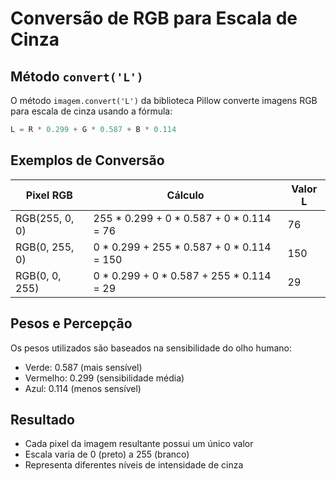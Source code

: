 # Conversão de RGB para Escala de Cinza

## Método `convert('L')`

O método `imagem.convert('L')` da biblioteca Pillow converte imagens RGB para escala de cinza usando a fórmula:

```python
L = R * 0.299 + G * 0.587 + B * 0.114
```

## Exemplos de Conversão

| Pixel RGB        | Cálculo                                      | Valor L |
|-----------------|---------------------------------------------|---------|
| RGB(255, 0, 0)  | 255 * 0.299 + 0 * 0.587 + 0 * 0.114 = 76  | 76      |
| RGB(0, 255, 0)  | 0 * 0.299 + 255 * 0.587 + 0 * 0.114 = 150 | 150     |
| RGB(0, 0, 255)  | 0 * 0.299 + 0 * 0.587 + 255 * 0.114 = 29  | 29      |

## Pesos e Percepção

Os pesos utilizados são baseados na sensibilidade do olho humano:
- Verde: 0.587 (mais sensível)
- Vermelho: 0.299 (sensibilidade média)
- Azul: 0.114 (menos sensível)

## Resultado
- Cada pixel da imagem resultante possui um único valor
- Escala varia de 0 (preto) a 255 (branco)
- Representa diferentes níveis de intensidade de cinza
